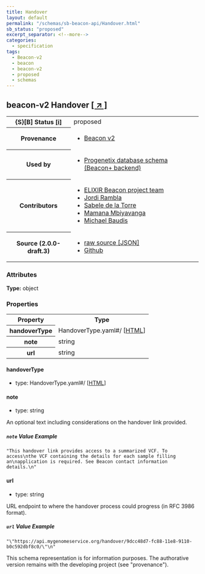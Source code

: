 ```yaml
---
title: Handover
layout: default
permalink: "/schemas/sb-beacon-api/Handover.html"
sb_status: "proposed"
excerpt_separator: <!--more-->
categories:
  - specification
tags:
  - Beacon-v2
  - beacon
  - beacon-v2
  - proposed
  - schemas
---
```


<div id="schema-header-title">
  <h2><span id="schema-header-title-project">beacon-v2</span> Handover <a href="https://github.com/ga4gh-schemablocks/sb-beacon-api" target="_BLANK">[ &nearr; ]</a></h2>
</div>

<table id="schema-header-table">
<tr>
<th>{S}[B] Status <a href="https://schemablocks.org/about/sb-status-levels.html">[i]</a></th>
<td><div id="schema-header-status">proposed</div></td>
</tr>
<tr><th>Provenance</th><td><ul>
<li><a href="https://github.com/ga4gh-beacon/specification-v2">Beacon v2</a></li>
</ul></td></tr>
<tr><th>Used by</th><td><ul>
<li><a href="https://github.com/progenetix/schemas/">Progenetix database schema (Beacon+ backend)</a></li>
</ul></td></tr>


<!--more-->
<tr><th>Contributors</th><td><ul>
<li><a href="https://beacon-project.io/categories/people.html">ELIXIR Beacon project team</a></li>
<li><a href="https://github.com/jrambla">Jordi Rambla</a></li>
<li><a href="https://github.com/sdelatorrep">Sabele de la Torre</a></li>
<li><a href="https://github.com/mamanambiya">Mamana Mbiyavanga</a></li>
<li><a href="https://orcid.org/0000-0002-9903-4248">Michael Baudis</a></li>
</ul></td></tr>
<tr><th>Source (2.0.0-draft.3)</th><td><ul>
<li><a href="current/Handover.json" target="_BLANK">raw source [JSON]</a></li>
<li><a href="https://github.com/ga4gh-schemablocks/sb-beacon-api/blob/master/schemas/Handover.yaml" target="_BLANK">Github</a></li>
</ul></td></tr>
</table>

<div id="schema-attributes-title"><h3>Attributes</h3></div>

  
__Type:__ object
### Properties

<table id="schema-properties-table">
<tr><th>Property</th><th>Type</th></tr>
<tr><th>handoverType</th><td>HandoverType.yaml#/ [<a href="./HandoverType.html">HTML</a>]</td></tr>
<tr><th>note</th><td>string</td></tr>
<tr><th>url</th><td>string</td></tr>
</table>


#### handoverType

* type: HandoverType.yaml#/ [<a href="./HandoverType.html">HTML</a>]




#### note

* type: string

An optional text including considerations on the handover link
provided.


##### `note` Value Example  

```
"This handover link provides access to a summarized VCF. To access\nthe VCF containing the details for each sample filling an\napplication is required. See Beacon contact information details.\n"
```

#### url

* type: string

URL endpoint to where the handover process could progress (in RFC
3986 format).


##### `url` Value Example  

```
"\"https://api.mygenomeservice.org/handover/9dcc48d7-fc88-11e8-9110-b0c592dbf8c0/\"\n"
```
<div id="schema-footer"> This schema representation is for information purposes. The authorative  version remains with the developing project (see "provenance"). </div>


